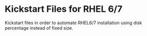 # Kickstart Files for RHEL 6/7
Kickstart files in order to automate RHEL6/7 installation using disk percentage instead of fixed size.
